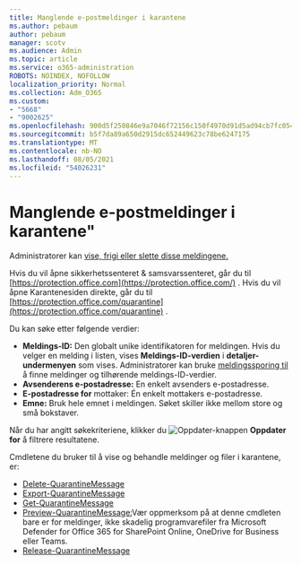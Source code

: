 ```yaml
---
title: Manglende e-postmeldinger i karantene
ms.author: pebaum
author: pebaum
manager: scotv
ms.audience: Admin
ms.topic: article
ms.service: o365-administration
ROBOTS: NOINDEX, NOFOLLOW
localization_priority: Normal
ms.collection: Adm_O365
ms.custom:
- "5668"
- "9002625"
ms.openlocfilehash: 900d5f250846e9a7046f72156c150f4970d91d5ad94cb7fc054952228f4bf257
ms.sourcegitcommit: b5f7da89a650d2915dc652449623c78be6247175
ms.translationtype: MT
ms.contentlocale: nb-NO
ms.lasthandoff: 08/05/2021
ms.locfileid: "54026231"
---
```

# <a name="missing-emails-in-quarantine"></a>Manglende e-postmeldinger i karantene"

Administratorer kan [vise, frigi eller slette disse meldingene.](/microsoft-365/security/office-365-security/manage-quarantined-messages-and-files)

Hvis du vil åpne sikkerhetssenteret & samsvarssenteret, går du til [https://protection.office.com](https://protection.office.com/) . Hvis du vil åpne Karantenesiden direkte, går du til [https://protection.office.com/quarantine](https://protection.office.com/quarantine) .  

Du kan søke etter følgende verdier:  

- **Meldings-ID:** Den globalt unike identifikatoren for meldingen. Hvis du velger en melding i listen, vises  **Meldings-ID-verdien**  i  **detaljer-undermenyen**  som vises. Administratorer kan bruke [meldingssporing til](/microsoft-365/security/office-365-security/message-trace-scc) å finne meldinger og tilhørende meldings-ID-verdier.
- **Avsenderens e-postadresse:** En enkelt avsenders e-postadresse.
- **E-postadresse for** mottaker: Én enkelt mottakers e-postadresse.
- **Emne:** Bruk hele emnet i meldingen. Søket skiller ikke mellom store og små bokstaver.

Når du har angitt søkekriteriene, klikker du ![ Oppdater-knappen ](/microsoft-365/media/scc-quarantine-refresh.png?view=o365-worldwide) **Oppdater for** å filtrere resultatene.

Cmdletene du bruker til å vise og behandle meldinger og filer i karantene, er:
- [Delete-QuarantineMessage](/powershell/module/exchange/delete-quarantinemessage)
- [Export-QuarantineMessage](/powershell/module/exchange/export-quarantinemessage)
- [Get-QuarantineMessage](/powershell/module/exchange/get-quarantinemessage)
- [Preview-QuarantineMessage:](/powershell/module/exchange/preview-quarantinemessage)Vær oppmerksom på at denne cmdleten bare er for meldinger, ikke skadelig programvarefiler fra Microsoft Defender for Office 365 for SharePoint Online, OneDrive for Business eller Teams.
- [Release-QuarantineMessage](/powershell/module/exchange/release-quarantinemessage)